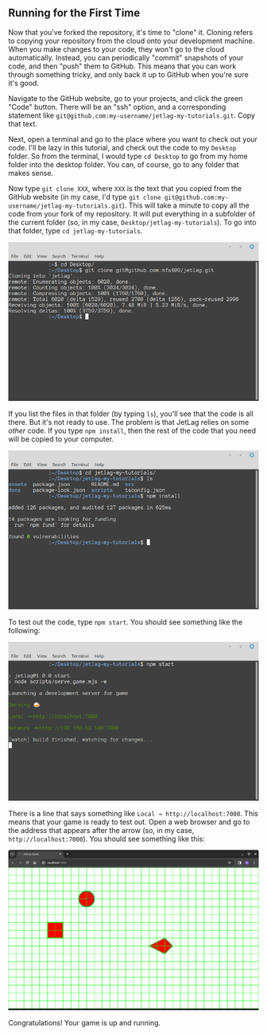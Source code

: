 ## Running for the First Time

Now that you've forked the repository, it's time to "clone" it.  Cloning refers
to copying your repository from the cloud onto your development machine.  When
you make changes to your code, they won't go to the cloud automatically.
Instead, you can periodically "commit" snapshots of your code, and then "push"
them to GitHub.  This means that you can work through something tricky, and only
back it up to GitHub when you're sure it's good.

Navigate to the GitHub website, go to your projects, and click the green "Code"
button.  There will be an "ssh" option, and a corresponding statement like
`git@github.com:my-username/jetlag-my-tutorials.git`.  Copy that text.

Next, open a terminal and go to the place where you want to check out your code.
I'll be lazy in this tutorial, and check out the code to my `Desktop` folder. So
from the terminal, I would type `cd Desktop` to go from my home folder into the
desktop folder.  You can, of course, go to any folder that makes sense.

Now type `git clone XXX`, where `XXX` is the text that you copied from the
GitHub website (in my case, I'd type `git clone
git@github.com:my-username/jetlag-my-tutorials.git`).  This will take a minute
to copy all the code from your fork of my repository.  It will put everything in
a subfolder of the current folder (so, in my case,
`Desktop/jetlag-my-tutorials`). To go into that folder, type `cd
jetlag-my-tutorials`.

![Cloning your repository](./git_clone.png)

If you list the files in that folder (by typing `ls`), you'll see that the code
is all there.  But it's not ready to use.  The problem is that JetLag relies on
some *other* code.  If you type `npm install`, then the rest of the code that
you need will be copied to your computer.

![Running npm install](./npm_install.png)

To test out the code, type `npm start`.  You should see something like the
following:

![Running npm start](./npm_start.png)

There is a line that says something like `Local → http://localhost:7000`.  This
means that your game is ready to test out.  Open a web browser and go to the
address that appears after the arrow (so, in my case, `http://localhost:7000`).
You should see something like this:

![Running in a browser](./first_run.png)

Congratulations!  Your game is up and running.
